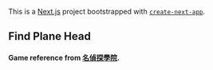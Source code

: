 This is a [Next.js](https://nextjs.org/) project bootstrapped with [`create-next-app`](https://github.com/vercel/next.js/tree/canary/packages/create-next-app).

## Find Plane Head

#### Game reference from [名偵探學院](https://zh.wikipedia.org/zh-tw/%E5%90%8D%E5%81%B5%E6%8E%A2%E5%AD%B8%E9%99%A2).
